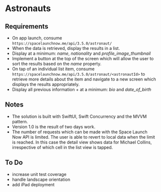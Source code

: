 # Astronauts

## Requirements

* On app launch, consume `https://spacelaunchnow.me/api/3.5.0/astronaut/`
* When the data is retrieved, display the results in a list.
* Display at a minimum: *name*, *nationality* and *profile_image_thumbnail*
* Implement a button at the top of the screen which will allow the user to sort the results based on the *name* property.
* On tap of an individual list item, consume `https://spacelaunchnow.me/api/3.5.0/astronaut/<astronautId>` to retrieve more details about the item and navigate to a new screen which displays the results appropriately.
* Display all previous information + at a minimum: *bio* and *date_of_birth*

## Notes

* The solution is built with SwiftUI, Swift Concurrency and the MVVM pattern.
* Version 1.0 is the result of two days work.
* The number of requests which can be made with the Space Launch Now API is limited. The user is able to revert to local data when the limit is reached. In this case the detail view shows data for Michael Collins, irrespective of which cell in the list view is tapped.


## To Do
* increase unit test coverage
* handle landscape orientation
* add iPad deployment

